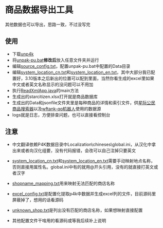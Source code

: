 # 商品数据导出工具
其他数据也可以导出，思路一致，不过没写完

## 使用

- 下载[unp4k](https://github.com/dolkensp/unp4k)
- 将[unpak-pu.bat](unpak-pu.bat)**修改后**放入任意文件夹并运行
- 编辑[source_config.txt](source_config.txt)，配置unpak-pu.bat中配置的Data目录
- 编辑[system_location_cn.txt](system_location_cn.txt)和[system_location_en.txt](system_location_en.txt)，其中大部分我已配置好，3.10版本之后新出的位置可以配到里面，当然你看生成的excel里如果中文或者英文名称显示的没问题可以不用加
- 执行[ReadXmlApp.java](src%2Fmain%2Fjava%2Ftools%2Fstarcitizen%2FReadXmlApp.java)的main方法
- 生成出的starcitizen.xlsx打开就是商品数据库
- 生成出的Data和jsonfile文件夹里是每种商品的详情和索引文件，供[星际公民商品搜索器](https://wftank.cn/search)以及[wftank-qq机器人](https://github.com/herokillerJ/wftank-qqrobot)使用的数据源
- logs就是日志，方便排查问题，也可以直接看控制台
## 注意
- 中文翻译依赖P4K数据目录中Localization\chineses\global.ini，从汉化中拿出来或者向汉化组要，没有代码报错，会改可以自己注掉只要英文
- [system_location_cn.txt](system_location_cn.txt)和[system_location_en.txt](system_location_en.txt)需要手动映射地点名称，否则直接用属性名。global.ini中有的就用@开头引用，没有的就直接打英文或者汉字
- [shopname_mapping.txt](shopname_mapping.txt)用来映射无法匹配的商店名称
- [excel_config.txt](excel_config.txt)是配置化提取p4k中数据并生成excel列的文件，目前源码里屏蔽掉了，想用的话看源码
- [unknown_shop.txt](unknown_shop.txt)是列出没有匹配的商店名称，如果想映射直接配置

- 其他配置文件干啥用的看源码或等我后续补上说明


